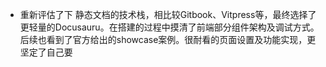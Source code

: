 - 重新评估了下 静态文档的技术栈，相比较Gitbook、Vitpress等，最终选择了更轻量的Docusauru。在搭建的过程中摸清了前端部分组件架构及调试方式。后续也看到了官方给出的showcase案例。很耐看的页面设置及功能实现，更坚定了自己要